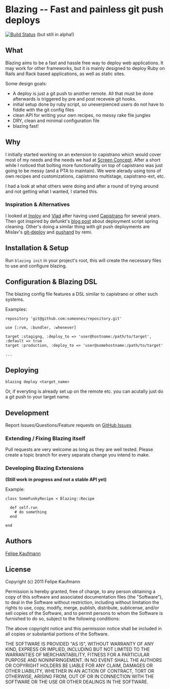 Blazing -- Fast and painless git push deploys
=============================================

[![Build Status](http://travis-ci.org/effkay/blazing.png)](http://travis-ci.org/effkay/blazing) (but still in alpha!)

## What

Blazing aims to be a fast and hassle free way to deploy web
applications. It may work for other frameworks, but it is mainly
designed to deploy Ruby on Rails and Rack based applications, as well as
static sites.

Some design goals:

  * A deploy is just a git push to another remote. All that must be done afterwards is triggered by pre and post receveie git hooks.
  * initial setup done by ruby script, so unexerpienced users do not
    have to fiddle with the git config files
  * clean API for writing your own recipes, no messy rake file jungles
  * DRY, clean and minimal configuration file
  * blazing fast!

## Why

I initially started working on an extension to capistrano which would
cover most of my needs and the needs we had at [Screen
Concept](http://www.screencocnept.ch). After a short while I noticed
that bolting more functionality on top of capistrano was just going to
be messy (and a PTA to maintain). We were alerady using tons of own recipes and customizations,
capistrano multistage, capistrano-ext, etc.

I had a look at what others were doing and after a round of trying
around and not getting what I wanted, I started this.

### Inspiration & Alternatives

I looked at [Inploy](https://github.com/dcrec1/inploy) and [Vlad](https://github.com/seattlerb/vlad) after having used [Capistrano](https://github.com/capistrano/capistrano) for several
years. Then got inspired by defunkt's
[blog post](https://github.com/blog/470-deployment-script-spring-cleaning) about deployment script spring cleaning. Other's doing a similar thing with git push deployments are Mislav's [git-deploy](https://github.com/mislav/git-deploy) and [pushand](https://github.com/remi/pushand.git) by remi.

## Installation & Setup

Run `blazing init` in your project's root, this will create the necessary files to use and configure blazing.

## Configuration & Blazing DSL

The blazing config file features a DSL similar to capistrano or other
such systems.

Examples:

    repository 'git@github.com:someones/repository.git'

    use [:rvm, :bundler, :whenever]

    target :stagigng, :deploy_to => 'user@hostname:/path/to/target', :default => true
    target :production, :deploy_to => 'user@somehostname:/path/to/target'

    ...

## Deploying

    blazing deploy <target_name>

Or, if everyting is already set up on the remote etc. you can acutally
just do a git push to your target name.

## Development 

Report Issues/Questions/Feature requests on [GitHub
Issues](http://github.com/effkay/blazing/issues)

### Extending / Fixing Blazing itself

Pull requests are very welcome as long as they are well tested. Please
create a topic branch for every separate change you intend to make.

### Developing Blazing Extensions

**(Still work in progress and not a stable API yet)**

Example:

    class SomeFunkyRecipe < Blazing::Recipe

      def self.run
        # do something
      end

    end

## Authors

[Felipe Kaufmann](http://github.com/effkay)

## License

Copyright (c) 2011 Felipe Kaufmann

Permission is hereby granted, free of charge, to any person obtaining
a copy of this software and associated documentation files (the
"Software"), to deal in the Software without restriction, including
without limitation the rights to use, copy, modify, merge, publish,
distribute, sublicense, and/or sell copies of the Software, and to
permit persons to whom the Software is furnished to do so, subject to
the following conditions:

The above copyright notice and this permission notice shall be
included in all copies or substantial portions of the Software.

THE SOFTWARE IS PROVIDED "AS IS", WITHOUT WARRANTY OF ANY KIND,
EXPRESS OR IMPLIED, INCLUDING BUT NOT LIMITED TO THE WARRANTIES OF
MERCHANTABILITY, FITNESS FOR A PARTICULAR PURPOSE AND
NONINFRINGEMENT. IN NO EVENT SHALL THE AUTHORS OR COPYRIGHT HOLDERS BE
LIABLE FOR ANY CLAIM, DAMAGES OR OTHER LIABILITY, WHETHER IN AN ACTION
OF CONTRACT, TORT OR OTHERWISE, ARISING FROM, OUT OF OR IN CONNECTION
WITH THE SOFTWARE OR THE USE OR OTHER DEALINGS IN THE SOFTWARE.
